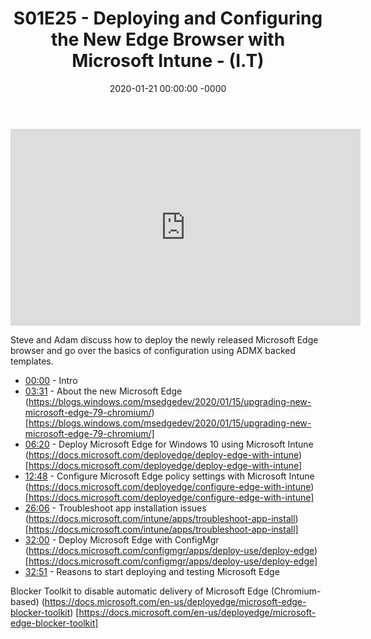 ﻿---
layout: post
title: "S01E25 - Deploying and Configuring the New Edge Browser with Microsoft Intune - (I.T)"
date: 2020-01-21 00:00:00 -0000
categories:
---

<iframe loading="lazy" width="560" height="315" src="https://www.youtube.com/embed/fhvkg8EA8x8" title="YouTube video player" frameborder="0" allow="accelerometer; autoplay; clipboard-write; encrypted-media; gyroscope; picture-in-picture" allowfullscreen></iframe>

Steve and Adam discuss how to deploy the newly released Microsoft Edge browser and go over the basics of configuration using ADMX backed templates.

* [00:00](https://www.youtube.com/watch?v=fhvkg8EA8x8&t=0s) - Intro
* [03:31](https://www.youtube.com/watch?v=fhvkg8EA8x8&t=211s) - About the new Microsoft Edge
(https://blogs.windows.com/msedgedev/2020/01/15/upgrading-new-microsoft-edge-79-chromium/) [https://blogs.windows.com/msedgedev/2020/01/15/upgrading-new-microsoft-edge-79-chromium/]
* [06:20](https://www.youtube.com/watch?v=fhvkg8EA8x8&t=380s) - Deploy Microsoft Edge for Windows 10 using Microsoft Intune
(https://docs.microsoft.com/deployedge/deploy-edge-with-intune) [https://docs.microsoft.com/deployedge/deploy-edge-with-intune]
* [12:48](https://www.youtube.com/watch?v=fhvkg8EA8x8&t=768s) - Configure Microsoft Edge policy settings with Microsoft Intune
(https://docs.microsoft.com/deployedge/configure-edge-with-intune) [https://docs.microsoft.com/deployedge/configure-edge-with-intune]
* [26:06](https://www.youtube.com/watch?v=fhvkg8EA8x8&t=1566s) - Troubleshoot app installation issues
(https://docs.microsoft.com/intune/apps/troubleshoot-app-install) [https://docs.microsoft.com/intune/apps/troubleshoot-app-install]
* [32:00](https://www.youtube.com/watch?v=fhvkg8EA8x8&t=1920s) - Deploy Microsoft Edge with ConfigMgr
(https://docs.microsoft.com/configmgr/apps/deploy-use/deploy-edge) [https://docs.microsoft.com/configmgr/apps/deploy-use/deploy-edge]
* [32:51](https://www.youtube.com/watch?v=fhvkg8EA8x8&t=1971s) - Reasons to start deploying and testing Microsoft Edge

Blocker Toolkit to disable automatic delivery of Microsoft Edge (Chromium-based)
(https://docs.microsoft.com/en-us/deployedge/microsoft-edge-blocker-toolkit) [https://docs.microsoft.com/en-us/deployedge/microsoft-edge-blocker-toolkit]

